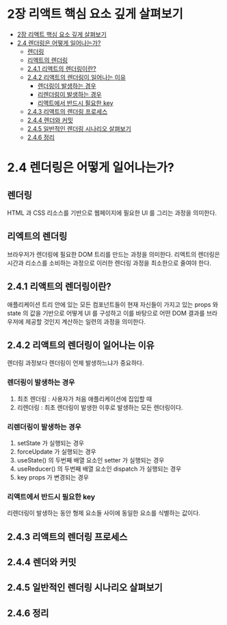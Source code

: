 # 2장 리액트 핵심 요소 깊게 살펴보기

- [2장 리액트 핵심 요소 깊게 살펴보기](#2장-리액트-핵심-요소-깊게-살펴보기)
- [2.4 렌더링은 어떻게 일어나는가?](#24-렌더링은-어떻게-일어나는가)
  - [렌더링](#렌더링)
  - [리엑트의 렌더링](#리엑트의-렌더링)
  - [2.4.1 리액트의 렌더링이란?](#241-리액트의-렌더링이란)
  - [2.4.2 리액트의 렌더링이 일어나는 이유](#242-리액트의-렌더링이-일어나는-이유)
    - [렌더링이 발생하는 경우](#렌더링이-발생하는-경우)
    - [리렌더링이 발생하는 경우](#리렌더링이-발생하는-경우)
    - [리액트에서 반드시 필요한 key](#리액트에서-반드시-필요한-key)
  - [2.4.3 리액트의 렌더링 프로세스](#243-리액트의-렌더링-프로세스)
  - [2.4.4 렌더와 커밋](#244-렌더와-커밋)
  - [2.4.5 일반적인 렌더링 시나리오 살펴보기](#245-일반적인-렌더링-시나리오-살펴보기)
  - [2.4.6 정리](#246-정리)

# 2.4 렌더링은 어떻게 일어나는가?

## 렌더링
HTML 과 CSS 리소스를 기반으로 웹페이지에 필요한 UI 를 그리는 과정을 의미한다. 
## 리엑트의 렌더링
브라우저가 렌더링에 필요한 DOM 트리를 만드는 과정을 의미한다. 
리엑트의 렌더링은 시간과 리소스를 소비하는 과정으로 이러한 렌더링 과정을 최소한으로 줄여야 한다. 

## 2.4.1 리액트의 렌더링이란?
애플리케이션 트리 안에 있는 모든 컴포넌트들이 현재 자신들이 가지고 있는 props 와 state 의 값을 기반으로 어떻게 UI 를 구성하고 이를 바탕으로 어떤 DOM 결과를 브라우저에 제공할 것인지 계산하는 일련의 과정을 의미한다. 

## 2.4.2 리액트의 렌더링이 일어나는 이유

렌더링 과정보다 렌더링이 언제 발생하느냐가 중요하다. 

### 렌더링이 발생하는 경우
1. 최초 렌더링 : 사용자가 처음 애플리케이션에 집입할 때
2. 리렌더링 : 최초 렌더링이 발생한 이후로 발생하는 모든 렌더링이다. 

### 리렌더링이 발생하는 경우
1. setState 가 실행되는 경우
2. forceUpdate 가 실행되는 경우
3. useState() 의 두번째 배열 요소인 setter 가 실행되는 경우
4. useReducer() 의 두번째 배열 요소인 dispatch 가 실행되는 경우
5. key props 가 변경되는 경우

### 리액트에서 반드시 필요한 key
리렌더링이 발생하는 동안 형제 요소들 사이에 동일한 요소를 식별하는 값이다.

## 2.4.3 리액트의 렌더링 프로세스

## 2.4.4 렌더와 커밋

## 2.4.5 일반적인 렌더링 시나리오 살펴보기

## 2.4.6 정리
